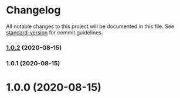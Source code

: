 # Changelog

All notable changes to this project will be documented in this file. See [standard-version](https://github.com/conventional-changelog/standard-version) for commit guidelines.

### [1.0.2](///compare/v1.0.1...v1.0.2) (2020-08-15)

### 1.0.1 (2020-08-15)

# 1.0.0 (2020-08-15)
